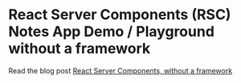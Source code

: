 # React Server Components (RSC) Notes App Demo / Playground without a framework

Read the blog post [React Server Components, without a framework](https://timtech.blog/posts/react-server-components-rsc-no-framework/)

